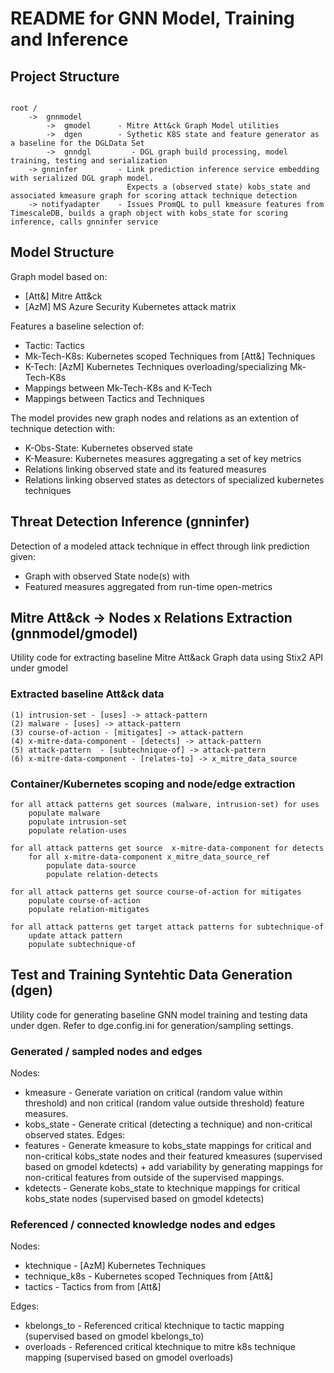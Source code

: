 
# README for GNN Model, Training and Inference

## Project Structure
```

root /
    ->  gnnmodel 
        ->  gmodel      - Mitre Att&ck Graph Model utilities
        ->  dgen        - Sythetic K8S state and feature generator as a baseline for the DGLData Set
        ->  gnndgl         - DGL graph build processing, model training, testing and serialization
    -> gnninfer         - Link prediction inference service embedding with serialized DGL graph model. 
                          Expects a (observed state) kobs_state and associated kmeasure graph for scoring attack technique detection
    -> notifyadapter    - Issues PromQL to pull kmeasure features from TimescaleDB, builds a graph object with kobs_state for scoring inference, calls gnninfer service

```

## Model Structure

Graph model based on:

 - [Att&] Mitre Att&ck 
 - [AzM] MS Azure Security Kubernetes attack matrix 

Features a baseline selection of:

  - Tactic: Tactics
  - Mk-Tech-K8s: Kubernetes scoped Techniques from [Att&] Techniques
  - K-Tech: [AzM] Kubernetes Techniques overloading/specializing Mk-Tech-K8s
  - Mappings between Mk-Tech-K8s and K-Tech
  - Mappings between Tactics and Techniques

The model provides new graph nodes and relations as an extention of technique detection with:

 - K-Obs-State: Kubernetes observed state 
 - K-Measure: Kubernetes measures aggregating a set of key metrics 
 - Relations linking observed state and its featured measures
 - Relations linking observed states as detectors of specialized kubernetes techniques

## Threat Detection Inference (gnninfer)

Detection of a modeled attack technique in effect through link prediction given:

 - Graph with observed State node(s) with 
 - Featured measures aggregated from run-time open-metrics
 
## Mitre Att&ck -> Nodes x Relations Extraction (gnnmodel/gmodel)

Utility code for extracting baseline Mitre Att&ack Graph data using Stix2 API under gmodel

### Extracted baseline Att&ck data

    (1) intrusion-set - [uses] -> attack-pattern 
    (2) malware - [uses] -> attack-pattern
    (3) course-of-action - [mitigates] -> attack-pattern  
    (4) x-mitre-data-component - [detects] -> attack-pattern  
    (5) attack-pattern  - [subtechnique-of] -> attack-pattern 
    (6) x-mitre-data-component - [relates-to] -> x_mitre_data_source
    
### Container/Kubernetes scoping and node/edge extraction
```
for all attack patterns get sources (malware, intrusion-set) for uses
    populate malware
    populate intrusion-set
    populate relation-uses

for all attack patterns get source  x-mitre-data-component for detects
    for all x-mitre-data-component x_mitre_data_source_ref 
        populate data-source
        populate relation-detects

for all attack patterns get source course-of-action for mitigates
    populate course-of-action
    populate relation-mitigates

for all attack patterns get target attack patterns for subtechnique-of
    update attack pattern
    populate subtechnique-of
```
## Test and Training Syntehtic Data Generation (dgen)

Utility code for generating baseline GNN model training and testing data under dgen.
Refer to dge.config.ini for generation/sampling settings.

### Generated / sampled nodes and edges
Nodes: 
 - kmeasure - Generate variation on critical (random value within threshold) and non critical (random value outside threshold) feature measures.
 - kobs_state - Generate critical (detecting a technique) and non-critical observed states.
Edges:
 - features - Generate kmeasure to kobs_state mappings for critical and non-critical kobs_state nodes and their featured kmeasures (supervised based on gmodel kdetects) + add variability by generating mappings for non-critical features from outside of the supervised mappings.
 - kdetects - Generate kobs_state to ktechnique mappings for critical kobs_state nodes (supervised based on gmodel kdetects)

### Referenced / connected knowledge nodes and edges
Nodes:
 - ktechnique - [AzM] Kubernetes Techniques
 - technique_k8s - Kubernetes scoped Techniques from [Att&]
 - tactics - Tactics from from [Att&]
 
Edges:
 - kbelongs_to - Referenced critical ktechnique to tactic mapping (supervised based on gmodel kbelongs_to)
 - overloads - Referenced critical ktechnique to mitre k8s technique mapping (supervised based on gmodel overloads)

